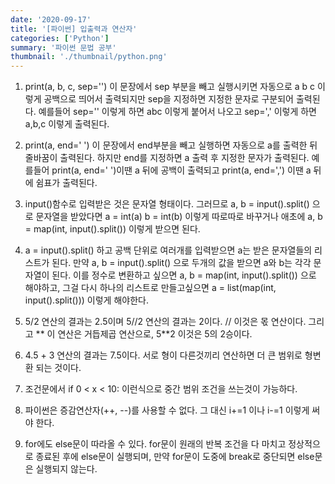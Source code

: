 ```yaml
---
date: '2020-09-17'
title: '[파이썬] 입출력과 연산자'
categories: ['Python']
summary: '파이썬 문법 공부'
thumbnail: './thumbnail/python.png'
---
```


1. print(a, b, c, sep='') 이 문장에서 sep 부분을 빼고 실행시키면 자동으로 a b c 이렇게 공백으로 띄어서 출력되지만 sep을 지정하면 지정한 문자로 구분되어 출력된다. 예를들어 sep='' 이렇게 하면 abc 이렇게 붙어서 나오고 sep=',' 이렇게 하면 a,b,c 이렇게 출력된다.

2. print(a, end=' ') 이 문장에서 end부분을 빼고 실행하면 자동으로 a를 출력한 뒤 줄바꿈이 출력된다. 하지만 end를 지정하면 a 출력 후 지정한 문자가 출력된다. 예를들어 print(a, end=' ')이땐 a 뒤에 공백이 출력되고 print(a, end=',') 이땐 a 뒤에 쉼표가 출력된다.

3. input()함수로 입력받은 것은 문자열 형태이다. 그러므로 a, b = input().split() 으로 문자열을 받았다면 a = int(a) b = int(b) 이렇게 따로따로 바꾸거나 애초에 a, b = map(int, input().split()) 이렇게 받으면 된다.

4. a = input().split() 하고 공백 단위로 여러개를 입력받으면 a는 받은 문자열들의 리스트가 된다. 만약 a, b = input().split() 으로 두개의 값을 받으면 a와 b는 각각 문자열이 된다. 이를 정수로 변환하고 싶으면 a, b = map(int, input().split()) 으로 해야하고, 그걸 다시 하나의 리스트로 만들고싶으면 a = list(map(int, input().split())) 이렇게 해야한다.

5. 5/2 연산의 결과는 2.5이며 5//2 연산의 결과는 2이다. // 이것은 몫 연산이다. 그리고 ** 이 연산은 거듭제곱 연산으로, 5**2 이것은 5의 2승이다.<br>

6. 4.5 + 3 연산의 결과는 7.5이다. 서로 형이 다른것끼리 연산하면 더 큰 범위로 형변환 되는 것이다.

7. 조건문에서 if 0 < x < 10: 이런식으로 중간 범위 조건을 쓰는것이 가능하다.

8. 파이썬은 증감연산자(++, --)를 사용할 수 없다. 그 대신 i+=1 이나 i-=1 이렇게 써야 한다.

9. for에도 else문이 따라올 수 있다. for문이 원래의 반복 조건을 다 마치고 정상적으로 종료된 후에 else문이 실행되며, 만약 for문이 도중에 break로 중단되면 else문은 실행되지 않는다.